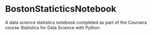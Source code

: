 # BostonStaticticsNotebook
A data science statistics notebook completed as part of the Coursera course Statistics for Data Science with Python
